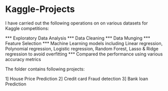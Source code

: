 # Kaggle-Projects
I have carried out the following operations on on various datasets for Kaggle competitions:


*** Exploratory Data Analysis
*** Data Cleaning
*** Data Munging
*** Feature Selection
*** Machine Learning models including Linear regression, Polynomial regression,
    Logistic regression, Random Forest, Lasso & Ridge regression to avoid overfitting
*** Compared the performance using various accuracy metrics

The folder contains following projects:

1] House Price Prediction
2] Credit card Fraud detection
3] Bank loan Prediction

